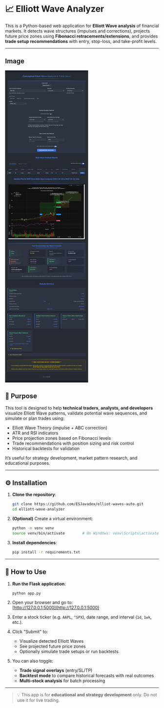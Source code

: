 # 📈 Elliott Wave Analyzer

This is a Python-based web application for **Elliott Wave analysis** of financial markets. It detects wave structures (impulses and corrections), projects future price zones using **Fibonacci retracements/extensions**, and provides **trade setup recommendations** with entry, stop-loss, and take-profit levels.

---

## Image

![App preview](app.png)

## 🎯 Purpose

This tool is designed to help **technical traders, analysts, and developers** visualize Elliott Wave patterns, validate potential wave sequences, and simulate or plan trades using:
- Elliott Wave Theory (impulse + ABC correction)
- ATR and RSI indicators
- Price projection zones based on Fibonacci levels
- Trade recommendations with position sizing and risk control
- Historical backtests for validation

It’s useful for strategy development, market pattern research, and educational purposes.

---

## ⚙️ Installation

1. **Clone the repository**:
   ```bash
   git clone https://github.com/ESJavadex/elliot-waves-auto.git
   cd elliott-wave-analyzer
   ```

2. **(Optional)** Create a virtual environment:
   ```bash
   python -m venv venv
   source venv/bin/activate        # On Windows: venv\Scripts\activate
   ```

3. **Install dependencies**:
   ```bash
   pip install -r requirements.txt
   ```

---

## 🚀 How to Use

1. **Run the Flask application**:
   ```bash
   python app.py
   ```

2. Open your browser and go to:  
   [http://127.0.0.1:5000](http://127.0.0.1:5000)

3. Enter a stock ticker (e.g. `AAPL`, `^SPX`), date range, and interval (`1d`, `1wk`, etc.).

4. Click "Submit" to:
   - Visualize detected Elliott Waves
   - See projected future price zones
   - Optionally simulate trade setups or run backtests

5. You can also toggle:
   - **Trade signal overlays** (entry/SL/TP)
   - **Backtest mode** to compare historical forecasts with real outcomes
   - **Multi-stock analysis** for batch processing

---

> 💡 This app is for **educational and strategy development** only. Do not use it for live trading.
